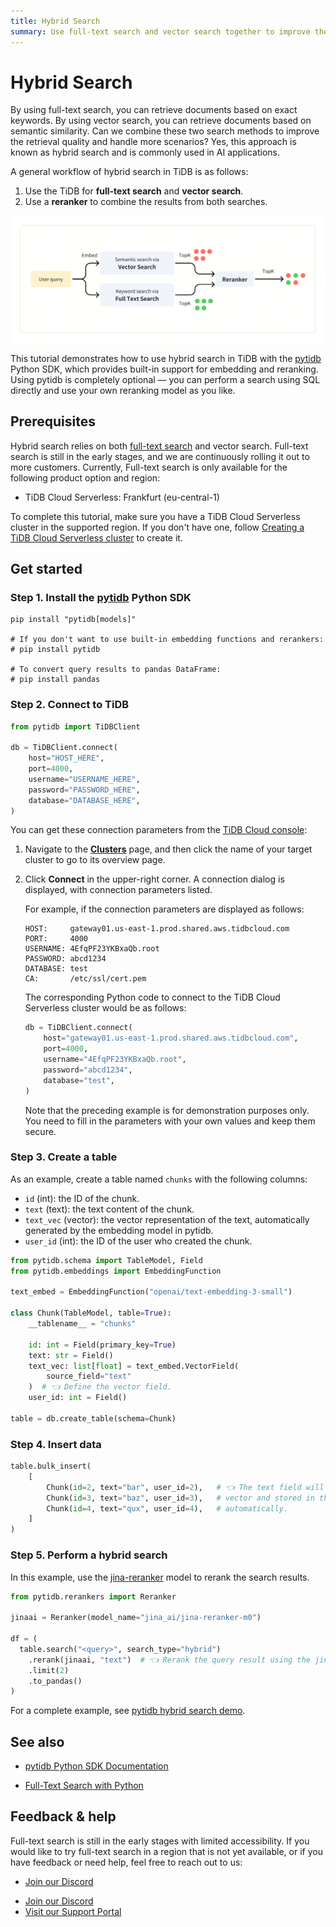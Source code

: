 ```yaml
---
title: Hybrid Search
summary: Use full-text search and vector search together to improve the retrieval quality.
---
```


# Hybrid Search

By using full-text search, you can retrieve documents based on exact keywords. By using vector search, you can retrieve documents based on semantic similarity. Can we combine these two search methods to improve the retrieval quality and handle more scenarios? Yes, this approach is known as hybrid search and is commonly used in AI applications.

A general workflow of hybrid search in TiDB is as follows:

1. Use the TiDB for **full-text search** and **vector search**.
2. Use a **reranker** to combine the results from both searches.

![Hybrid Search](/media/vector-search/hybrid-search-overview.svg)

This tutorial demonstrates how to use hybrid search in TiDB with the [pytidb](https://github.com/pingcap/pytidb) Python SDK, which provides built-in support for embedding and reranking. Using pytidb is completely optional — you can perform a search using SQL directly and use your own reranking model as you like.

## Prerequisites

Hybrid search relies on both [full-text search](/vector-search/vector-search-full-text-search-python.md) and vector search. Full-text search is still in the early stages, and we are continuously rolling it out to more customers. Currently, Full-text search is only available for the following product option and region:

- TiDB Cloud Serverless: Frankfurt (eu-central-1)

To complete this tutorial, make sure you have a TiDB Cloud Serverless cluster in the supported region. If you don't have one, follow [Creating a TiDB Cloud Serverless cluster](/develop/dev-guide-build-cluster-in-cloud.md) to create it.

## Get started

### Step 1. Install the [pytidb](https://github.com/pingcap/pytidb) Python SDK

```shell
pip install "pytidb[models]"

# If you don't want to use built-in embedding functions and rerankers:
# pip install pytidb

# To convert query results to pandas DataFrame:
# pip install pandas
```

### Step 2. Connect to TiDB

```python
from pytidb import TiDBClient

db = TiDBClient.connect(
    host="HOST_HERE",
    port=4000,
    username="USERNAME_HERE",
    password="PASSWORD_HERE",
    database="DATABASE_HERE",
)
```

You can get these connection parameters from the [TiDB Cloud console](https://tidbcloud.com):

1. Navigate to the [**Clusters**](https://tidbcloud.com/console/clusters) page, and then click the name of your target cluster to go to its overview page.

2. Click **Connect** in the upper-right corner. A connection dialog is displayed, with connection parameters listed.

   For example, if the connection parameters are displayed as follows:

   ```text
   HOST:     gateway01.us-east-1.prod.shared.aws.tidbcloud.com
   PORT:     4000
   USERNAME: 4EfqPF23YKBxaQb.root
   PASSWORD: abcd1234
   DATABASE: test
   CA:       /etc/ssl/cert.pem
   ```

   The corresponding Python code to connect to the TiDB Cloud Serverless cluster would be as follows:

   ```python
   db = TiDBClient.connect(
       host="gateway01.us-east-1.prod.shared.aws.tidbcloud.com",
       port=4000,
       username="4EfqPF23YKBxaQb.root",
       password="abcd1234",
       database="test",
   )
   ```

   Note that the preceding example is for demonstration purposes only. You need to fill in the parameters with your own values and keep them secure.

### Step 3. Create a table

As an example, create a table named `chunks` with the following columns:

- `id` (int): the ID of the chunk.
- `text` (text): the text content of the chunk.
- `text_vec` (vector): the vector representation of the text, automatically generated by the embedding model in pytidb.
- `user_id` (int): the ID of the user who created the chunk.

```python
from pytidb.schema import TableModel, Field
from pytidb.embeddings import EmbeddingFunction

text_embed = EmbeddingFunction("openai/text-embedding-3-small")

class Chunk(TableModel, table=True):
    __tablename__ = "chunks"

    id: int = Field(primary_key=True)
    text: str = Field()
    text_vec: list[float] = text_embed.VectorField(
        source_field="text"
    )  # 👈 Define the vector field.
    user_id: int = Field()

table = db.create_table(schema=Chunk)
```

### Step 4. Insert data

```python
table.bulk_insert(
    [
        Chunk(id=2, text="bar", user_id=2),   # 👈 The text field will be embedded to a
        Chunk(id=3, text="baz", user_id=3),   # vector and stored in the "text_vec" field
        Chunk(id=4, text="qux", user_id=4),   # automatically.
    ]
)
```

### Step 5. Perform a hybrid search

In this example, use the [jina-reranker](https://huggingface.co/jinaai/jina-reranker-m0) model to rerank the search results.

```python
from pytidb.rerankers import Reranker

jinaai = Reranker(model_name="jina_ai/jina-reranker-m0")

df = (
  table.search("<query>", search_type="hybrid")
    .rerank(jinaai, "text")  # 👈 Rerank the query result using the jinaai model.
    .limit(2)
    .to_pandas()
)
```

For a complete example, see [pytidb hybrid search demo](https://github.com/pingcap/pytidb/tree/main/examples/hybrid_search).

## See also

- [pytidb Python SDK Documentation](https://github.com/pingcap/pytidb)

- [Full-Text Search with Python](/vector-search/vector-search-full-text-search-python.md)

## Feedback & help

Full-text search is still in the early stages with limited accessibility. If you would like to try full-text search in a region that is not yet available, or if you have feedback or need help, feel free to reach out to us:

<CustomContent platform="tidb">

- [Join our Discord](https://discord.gg/zcqexutz2R)

</CustomContent>

<CustomContent platform="tidb-cloud">

- [Join our Discord](https://discord.gg/zcqexutz2R)
- [Visit our Support Portal](https://tidb.support.pingcap.com/)

</CustomContent>
